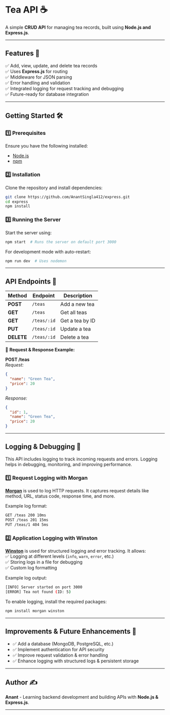 
# **Tea API ☕**  

A simple **CRUD API** for managing tea records, built using **Node.js and Express.js**.  

---

## **Features 🚀**  
✅ Add, view, update, and delete tea records  
✅ Uses **Express.js** for routing  
✅ Middleware for JSON parsing  
✅ Error handling and validation  
✅ Integrated logging for request tracking and debugging  
✅ Future-ready for database integration  

---

## **Getting Started 🛠**  

### **1️⃣ Prerequisites**  
Ensure you have the following installed:  
- [Node.js](https://nodejs.org/)  
- [npm](https://www.npmjs.com/) 

### **2️⃣ Installation**  
Clone the repository and install dependencies:  
```bash
git clone https://github.com/AnantSingla412/express.git  
cd express  
npm install  
```

### **3️⃣ Running the Server**  
Start the server using:  
```bash
npm start  # Runs the server on default port 3000  
```
For development mode with auto-restart:  
```bash
npm run dev  # Uses nodemon  
```

---

## **API Endpoints 🔗**  

| Method | Endpoint | Description |  
|--------|----------|------------|  
| **POST** | `/teas` | Add a new tea |  
| **GET** | `/teas` | Get all teas |  
| **GET** | `/teas/:id` | Get a tea by ID |  
| **PUT** | `/teas/:id` | Update a tea |  
| **DELETE** | `/teas/:id` | Delete a tea |  

📌 **Request & Response Example:**  

**POST /teas**  
_Request:_  
```json
{
  "name": "Green Tea",
  "price": 20
}
```
_Response:_  
```json
{
  "id": 1,
  "name": "Green Tea",
  "price": 20
}
```

---

## **Logging & Debugging 📝**  

This API includes logging to track incoming requests and errors. Logging helps in debugging, monitoring, and improving performance.  

### **1️⃣ Request Logging with Morgan**  
[**Morgan**](https://www.npmjs.com/package/morgan) is used to log HTTP requests. It captures request details like method, URL, status code, response time, and more.  

Example log format:  
```bash
GET /teas 200 10ms
POST /teas 201 15ms
PUT /teas/1 404 5ms
```

### **2️⃣ Application Logging with Winston**  
[**Winston**](https://www.npmjs.com/package/winston) is used for structured logging and error tracking. It allows:  
✅ Logging at different levels (`info`, `warn`, `error`, etc.)  
✅ Storing logs in a file for debugging  
✅ Custom log formatting  

Example log output:  
```bash
[INFO] Server started on port 3000
[ERROR] Tea not found (ID: 5)
```

To enable logging, install the required packages:  
```bash
npm install morgan winston
```

---

## **Improvements & Future Enhancements 🔮**  

- ✅ Add a database (MongoDB, PostgreSQL, etc.)  
- ✅ Implement authentication for API security  
- ✅ Improve request validation & error handling  
- ✅ Enhance logging with structured logs & persistent storage  

---

## **Author ✍️**  
**Anant** - Learning backend development and building APIs with **Node.js & Express.js**.  

---
